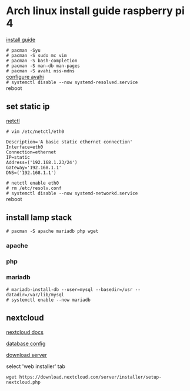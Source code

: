 [modeline]: # ( vim: set ft=markdown sts=4 sw=4 et: )


# Arch linux install guide raspberry pi 4

[install guide](https://archlinuxarm.org/platforms/armv8/broadcom/raspberry-pi-4)  

`# pacman -Syu`  
`# pacman -S sudo mc vim`  
`# pacman -S bash-completion`  
`# pacman -S man-db man-pages`  
`# pacman -S avahi nss-mdns`  
[configure avahi](https://wiki.archlinux.org/title/avahi)  
`# systemctl disable --now systemd-resolved.service`  
reboot




## set static ip

[netctl](https://wiki.archlinux.org/title/netctl)


`# vim /etc/netctl/eth0`
```
Description='A basic static ethernet connection'
Interface=eth0
Connection=ethernet
IP=static
Address=('192.168.1.23/24')
Gateway='192.168.1.1'
DNS=('192.168.1.1')
```

`# netctl enable eth0`  
`# rm /etc/resolv.conf`  
`# systemctl disable --now systemd-networkd.service`  
reboot  

                                                                                                                          
## install lamp stack

`# pacman -S apache mariadb php wget`

### apache


### php


### mariadb

```
# mariadb-install-db --user=mysql --basedir=/usr --datadir=/var/lib/mysql
# systemctl enable --now mariadb

```

## nextcloud

[nextcloud docs](https://docs.nextcloud.com/server/latest/admin_manual/installation/source_installation.html)  

[database config](https://docs.nextcloud.com/server/latest/admin_manual/configuration_database/linux_database_configuration.html)



[download server](https://nextcloud.com/install/#instructions-server)  

select 'web installer' tab 

```
wget https://download.nextcloud.com/server/installer/setup-nextcloud.php 
```
